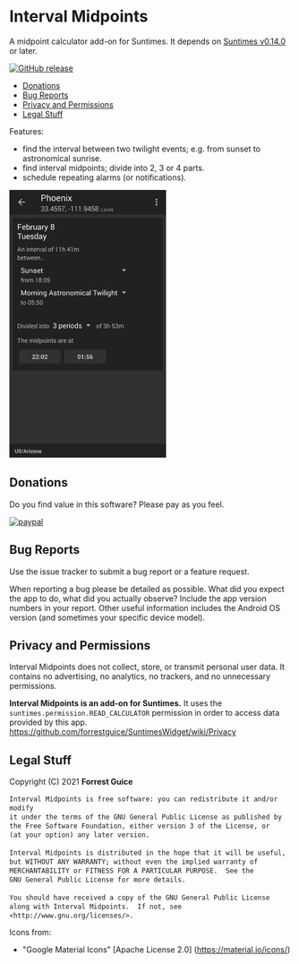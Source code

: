 # Interval Midpoints
A midpoint calculator add-on for Suntimes. It depends on [Suntimes v0.14.0](https://f-droid.org/en/packages/com.forrestguice.suntimeswidget/) or later.

[![GitHub release](https://img.shields.io/github/release/forrestguice/IntervalMidpoints.svg)](https://github.com/forrestguice/IntervalMidpoints/releases)

* [Donations](#donations)
* [Bug Reports](#bug-reports)
* [Privacy and Permissions](#privacy-and-permissions)
* [Legal Stuff](#legal-stuff)

Features:
* find the interval between two twilight events; e.g. from sunset to astronomical sunrise.
* find interval midpoints; divide into 2, 3 or 4 parts.
* schedule repeating alarms (or notifications).

<img alt="screenshot1" src='fastlane/metadata/android/en-US/images/phoneScreenshots/0.png' width="280px" />

## Donations ##
Do you find value in this software? Please pay as you feel.

[![paypal](https://www.paypalobjects.com/webstatic/en_US/i/btn/png/silver-rect-paypal-26px.png)](https://www.paypal.com/cgi-bin/webscr?cmd=_s-xclick&hosted_button_id=NZJ5FJBCKY6K2)


## Bug Reports ##
Use the issue tracker to submit a bug report or a feature request.

When reporting a bug please be detailed as possible. What did you expect the app to do, what did you actually observe? Include the app version numbers in your report. Other useful information includes the Android OS version (and sometimes your specific device model).

## Privacy and Permissions ##
Interval Midpoints does not collect, store, or transmit personal user data. It contains no advertising, no analytics, no trackers, and no unnecessary permissions.

__Interval Midpoints is an add-on for Suntimes.__ It uses the `suntimes.permission.READ_CALCULATOR` permission in order to access data provided by this app. https://github.com/forrestguice/SuntimesWidget/wiki/Privacy

## Legal Stuff
Copyright (C) 2021 **Forrest Guice**
```
Interval Midpoints is free software: you can redistribute it and/or modify
it under the terms of the GNU General Public License as published by
the Free Software Foundation, either version 3 of the License, or
(at your option) any later version.

Interval Midpoints is distributed in the hope that it will be useful,
but WITHOUT ANY WARRANTY; without even the implied warranty of
MERCHANTABILITY or FITNESS FOR A PARTICULAR PURPOSE.  See the
GNU General Public License for more details.

You should have received a copy of the GNU General Public License
along with Interval Midpoints.  If not, see <http://www.gnu.org/licenses/>.
```

Icons from:
* "Google Material Icons" [Apache License 2.0] (https://material.io/icons/)
